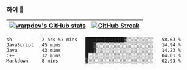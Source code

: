 
### 하이 👋
[![warpdev's GitHub stats](https://github-readme-stats.vercel.app/api?username=warpdev&show_icons=true&theme=vue-dark)](#) |[![GitHub Streak](https://github-readme-streak-stats.herokuapp.com/?user=warpdev&theme=dark)](#)
--- | --- |
<!--START_SECTION:waka-->
```text
sh           2 hrs 57 mins   ██████████████▓░░░░░░░░░░   58.63 % 
JavaScript   45 mins         ███▓░░░░░░░░░░░░░░░░░░░░░   14.94 % 
Java         43 mins         ███▓░░░░░░░░░░░░░░░░░░░░░   14.23 % 
C++          12 mins         █░░░░░░░░░░░░░░░░░░░░░░░░   04.01 % 
Markdown     8 mins          ▓░░░░░░░░░░░░░░░░░░░░░░░░   02.93 % 
```
<!--END_SECTION:waka-->

<!--
**warpdev/warpdev** is a ✨ _special_ ✨ repository because its `README.md` (this file) appears on your GitHub profile.

Here are some ideas to get you started:

- 🔭 I’m currently working on ...
- 🌱 I’m currently learning ...
- 👯 I’m looking to collaborate on ...
- 🤔 I’m looking for help with ...
- 💬 Ask me about ...
- 📫 How to reach me: ...
- 😄 Pronouns: ...
- ⚡ Fun fact: ...
-->
